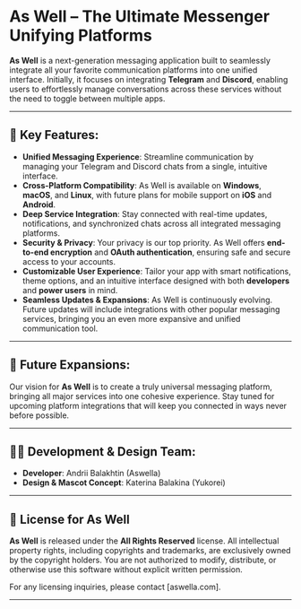 # As Well – The Ultimate Messenger Unifying Platforms

**As Well** is a next-generation messaging application built to seamlessly integrate all your favorite communication platforms into one unified interface. Initially, it focuses on integrating **Telegram** and **Discord**, enabling users to effortlessly manage conversations across these services without the need to toggle between multiple apps.

---

## 🚀 Key Features:

- **Unified Messaging Experience**: Streamline communication by managing your Telegram and Discord chats from a single, intuitive interface.
- **Cross-Platform Compatibility**: As Well is available on **Windows**, **macOS**, and **Linux**, with future plans for mobile support on **iOS** and **Android**.
- **Deep Service Integration**: Stay connected with real-time updates, notifications, and synchronized chats across all integrated messaging platforms.
- **Security & Privacy**: Your privacy is our top priority. As Well offers **end-to-end encryption** and **OAuth authentication**, ensuring safe and secure access to your accounts.
- **Customizable User Experience**: Tailor your app with smart notifications, theme options, and an intuitive interface designed with both **developers** and **power users** in mind.
- **Seamless Updates & Expansions**: As Well is continuously evolving. Future updates will include integrations with other popular messaging services, bringing you an even more expansive and unified communication tool.

---

## 🌟 Future Expansions:

Our vision for **As Well** is to create a truly universal messaging platform, bringing all major services into one cohesive experience. Stay tuned for upcoming platform integrations that will keep you connected in ways never before possible.

---

## 👨‍💻 Development & Design Team:

- **Developer**: Andrii Balakhtin (Aswella)
- **Design & Mascot Concept**: Katerina Balakina (Yukorei)

---

## 📜 License for As Well

**As Well** is released under the **All Rights Reserved** license. All intellectual property rights, including copyrights and trademarks, are exclusively owned by the copyright holders. You are not authorized to modify, distribute, or otherwise use this software without explicit written permission.

For any licensing inquiries, please contact [aswella.com].

---


